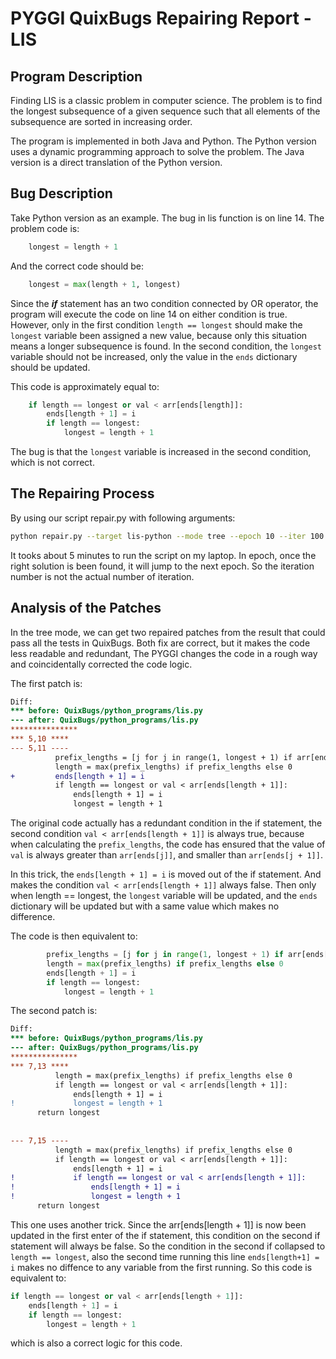 # PYGGI QuixBugs Repairing Report - LIS

## Program Description

Finding LIS is a classic problem in computer science. The problem is to find the longest subsequence of a given sequence such that all elements of the subsequence are sorted in increasing order. 

The program is implemented in both Java and Python. The Python version uses a dynamic programming approach to solve the problem. The Java version is a direct translation of the Python version.

## Bug Description

Take Python version as an example. The bug in lis function is on line 14. The problem code is:

```python
    longest = length + 1
```

And the correct code should be:

```python
    longest = max(length + 1, longest)
```

Since the ***if*** statement has an two condition connected by OR operator, the program will execute the code on line 14 on either condition is true. However, only in the first condition `length == longest` should make the `longest` variable been assigned a new value, because only this situation means a longer subsequence is found. In the second condition, the `longest` variable should not be increased, only the value in the `ends` dictionary should be updated.

This code is approximately equal to:

```python
    if length == longest or val < arr[ends[length]]:
        ends[length + 1] = i
        if length == longest:
            longest = length + 1
```

The bug is that the `longest` variable is increased in the second condition, which is not correct.

## The Repairing Process

By using our script repair.py with following arguments:

```bash
python repair.py --target lis-python --mode tree --epoch 10 --iter 100
```

It tooks about 5 minutes to run the script on my laptop. In epoch, once the right solution is been found, it will jump to the next epoch. So the iteration number is not the actual number of iteration.

## Analysis of the Patches

In the tree mode, we can get two repaired patches from the result that could pass all the tests in QuixBugs. Both fix are correct, but it makes the code less readable and redundant, The PYGGI changes the code in a rough way and coincidentally corrected the code logic.

The first patch is:

```diff
Diff: 
*** before: QuixBugs/python_programs/lis.py
--- after: QuixBugs/python_programs/lis.py
***************
*** 5,10 ****
--- 5,11 ----
          prefix_lengths = [j for j in range(1, longest + 1) if arr[ends[j]] < val]
          length = max(prefix_lengths) if prefix_lengths else 0
+         ends[length + 1] = i
          if length == longest or val < arr[ends[length + 1]]:
              ends[length + 1] = i
              longest = length + 1

```

The original code actually has a redundant condition in the if statement, the second condition `val < arr[ends[length + 1]]` is always true, because when calculating the `prefix_lengths`, the code has ensured that the value of `val` is always greater than `arr[ends[j]]`, and smaller than `arr[ends[j + 1]]`.

In this trick, the `ends[length + 1] = i` is moved out of the if statement. And makes the condition `val < arr[ends[length + 1]]` always false. Then only when length == longest, the `longest` variable will be updated, and the `ends` dictionary will be updated but with a same value which makes no difference.

The code is then equivalent to:

```python
        prefix_lengths = [j for j in range(1, longest + 1) if arr[ends[j]] < val]
        length = max(prefix_lengths) if prefix_lengths else 0
        ends[length + 1] = i
        if length == longest:
            longest = length + 1
```

The second patch is:

```diff
Diff: 
*** before: QuixBugs/python_programs/lis.py
--- after: QuixBugs/python_programs/lis.py
***************
*** 7,13 ****
          length = max(prefix_lengths) if prefix_lengths else 0
          if length == longest or val < arr[ends[length + 1]]:
              ends[length + 1] = i
!             longest = length + 1
      return longest
  
  
--- 7,15 ----
          length = max(prefix_lengths) if prefix_lengths else 0
          if length == longest or val < arr[ends[length + 1]]:
              ends[length + 1] = i
!             if length == longest or val < arr[ends[length + 1]]:
!                 ends[length + 1] = i
!                 longest = length + 1
      return longest
```

This one uses another trick. Since the arr[ends[length + 1]] is now been updated in the first enter of the if statement, this condition on the second if statement will always be false. So the condition in the second if collapsed to `length == longest`, also the second time running this line `ends[length+1] = i` makes no diffence to any variable from the first running. So this code is equivalent to:

```python
if length == longest or val < arr[ends[length + 1]]:
    ends[length + 1] = i
    if length == longest:
        longest = length + 1
```

which is also a correct logic for this code.

